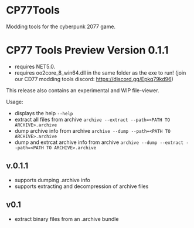 # CP77Tools
Modding tools for the cyberpunk 2077 game.

# CP77 Tools Preview Version 0.1.1

- requires NET5.0.
- requires oo2core_8_win64.dll in the same folder as the exe to run!
(join our CD77 modding tools discord: https://discord.gg/Epkq79kd96)

This release also contains an experimental and WIP file-viewer. 


Usage: 
* displays the help
`--help`
* extract all files from archive
`archive --extract --path=<PATH TO ARCHIVE>.archive`
*  dump archive info from archive
`archive --dump --path=<PATH TO ARCHIVE>.archive`
* dump and extrcat archive info from archive
`archive --dump --extract --path=<PATH TO ARCHIVE>.archive` 

## v.0.1.1
- supports dumping .archive info
- supports extracting and decompression of archive files

## v0.1
- extract binary files from an .archive bundle


